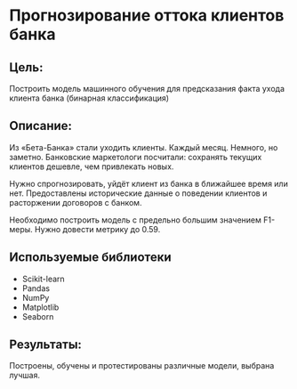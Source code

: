 # Прогнозирование оттока клиентов банка

## Цель:

Построить модель машинного обучения для предсказания факта ухода клиента банка (бинарная классификация)

## Описание:

Из «Бета-Банка» стали уходить клиенты. Каждый месяц. Немного, но заметно. Банковские маркетологи посчитали: сохранять текущих клиентов дешевле, чем привлекать новых.

Нужно спрогнозировать, уйдёт клиент из банка в ближайшее время или нет. Предоставлены исторические данные о поведении клиентов и расторжении договоров с банком. 

Необходимо построить модель с предельно большим значением F1-меры. Нужно довести метрику до 0.59.

## Используемые библиотеки

- Scikit-learn
- Pandas
- NumPy
- Matplotlib
- Seaborn

## Результаты:

Построены, обучены и протестированы различные модели, выбрана лучшая.
